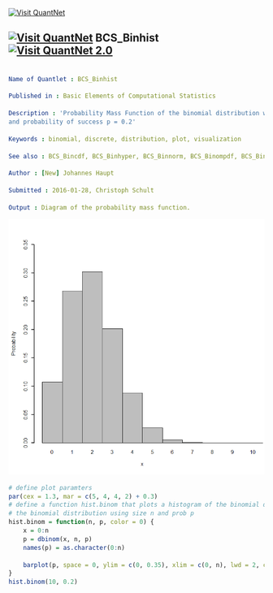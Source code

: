 
[<img src="https://github.com/QuantLet/Styleguide-and-FAQ/blob/master/pictures/banner.png" width="880" alt="Visit QuantNet">](http://quantlet.de/index.php?p=info)

## [<img src="https://github.com/QuantLet/Styleguide-and-Validation-procedure/blob/master/pictures/qloqo.png" alt="Visit QuantNet">](http://quantlet.de/) **BCS_Binhist** [<img src="https://github.com/QuantLet/Styleguide-and-Validation-procedure/blob/master/pictures/QN2.png" width="60" alt="Visit QuantNet 2.0">](http://quantlet.de/d3/ia)

```yaml

Name of Quantlet : BCS_Binhist

Published in : Basic Elements of Computational Statistics

Description : 'Probability Mass Function of the binomial distribution with number of trials n = 10
and probability of success p = 0.2'

Keywords : binomial, discrete, distribution, plot, visualization

See also : BCS_Bincdf, BCS_Binhyper, BCS_Binnorm, BCS_Binompdf, BCS_Binpdf, BCS_Binpois

Author : [New] Johannes Haupt

Submitted : 2016-01-28, Christoph Schult

Output : Diagram of the probability mass function.

```

![Picture1](BCS_Binhist.png)


```r
# define plot paramters
par(cex = 1.3, mar = c(5, 4, 4, 2) + 0.3)
# define a function hist.binom that plots a histogram of the binomial distribution dbinom is the function to create
# the binomial distribution using size n and prob p
hist.binom = function(n, p, color = 0) {
    x = 0:n
    p = dbinom(x, n, p)
    names(p) = as.character(0:n)
    
    barplot(p, space = 0, ylim = c(0, 0.35), xlim = c(0, n), lwd = 2, col = "grey", xlab = "x", ylab = "Probability")
}
hist.binom(10, 0.2)
```
